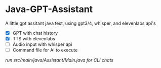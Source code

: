 # Java-GPT-Assistant
A little gpt assitant java test, using gpt3/4, whisper, and elevenlabs api's

- [X] GPT with chat history
- [X] TTS with elevenlabs
- [ ] Audio input with whisper api
- [ ] Command file for AI to execute

*run src/main/java/Assistant/Main.java for CLI chats*
